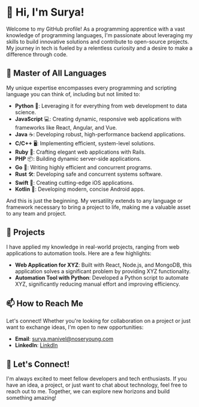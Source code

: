 # 👋 Hi, I'm Surya!

Welcome to my GitHub profile! As a programming apprentice with a vast knowledge of programming languages, I'm passionate about leveraging my skills to build innovative solutions and contribute to open-source projects. My journey in tech is fueled by a relentless curiosity and a desire to make a difference through code.

## 🌟 Master of All Languages

My unique expertise encompasses every programming and scripting language you can think of, including but not limited to:

- **Python** 🐍: Leveraging it for everything from web development to data science.
- **JavaScript** 💻: Creating dynamic, responsive web applications with frameworks like React, Angular, and Vue.
- **Java** ☕: Developing robust, high-performance backend applications.
- **C/C++** 🖥️: Implementing efficient, system-level solutions.
- **Ruby** 💎: Crafting elegant web applications with Rails.
- **PHP** 📦: Building dynamic server-side applications.
- **Go** 🚀: Writing highly efficient and concurrent programs.
- **Rust** 🛠️: Developing safe and concurrent systems software.
- **Swift** 📱: Creating cutting-edge iOS applications.
- **Kotlin** 🌈: Developing modern, concise Android apps.

And this is just the beginning. My versatility extends to any language or framework necessary to bring a project to life, making me a valuable asset to any team and project.

## 🚀 Projects

I have applied my knowledge in real-world projects, ranging from web applications to automation tools. Here are a few highlights:

- **Web Application for XYZ**: Built with React, Node.js, and MongoDB, this application solves a significant problem by providing XYZ functionality.
- **Automation Tool with Python**: Developed a Python script to automate XYZ, significantly reducing manual effort and improving efficiency.

## 📫 How to Reach Me

Let's connect! Whether you're looking for collaboration on a project or just want to exchange ideas, I'm open to new opportunities:

- **Email**: [surya.manivel@noseryoung.com](mailto:surya.manivel@noseryoung.com)
- **LinkedIn**: [LinkdIn]([https://www.linkedin.com/in/your-linkedin-username](https://www.linkedin.com/in/surya-manivel-837a8724a/))

## 🤝 Let's Connect!

I'm always excited to meet fellow developers and tech enthusiasts. If you have an idea, a project, or just want to chat about technology, feel free to reach out to me. Together, we can explore new horizons and build something amazing!

